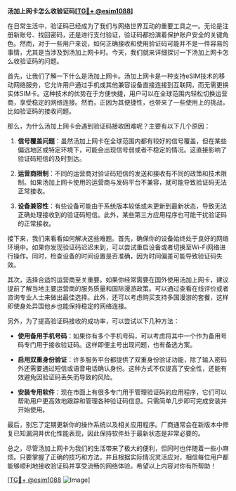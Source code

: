 **汤加上网卡怎么收验证码[[TG💪+ @esim1088](https://t.me/s/esim1088)]**

在日常生活中，验证码已经成为了我们与网络世界互动的重要工具之一。无论是注册新账号、找回密码，还是进行支付验证，验证码都扮演着保护账户安全的关键角色。然而，对于一些用户来说，如何正确接收和使用验证码可能并不是一件容易的事情，尤其是当涉及到汤加上网卡时。今天，我们就来详细探讨一下汤加上网卡怎么收验证码的问题。

首先，让我们了解一下什么是汤加上网卡。汤加上网卡是一种支持eSIM技术的移动网络服务，它允许用户通过手机或其他兼容设备直接连接到互联网，而无需更换实体SIM卡。这种技术的优势在于方便快捷，用户可以在全球范围内轻松切换运营商，享受稳定的网络连接。然而，正因为其便捷性，也带来了一些使用上的挑战，比如验证码的接收问题。

那么，为什么汤加上网卡会遇到验证码接收困难呢？主要有以下几个原因：

1. **信号覆盖问题**：虽然汤加上网卡在全球范围内都有较好的信号覆盖，但在某些偏远地区或特定环境下，可能会出现信号弱或者不稳定的情况。这直接影响了验证码短信的及时到达。
   
2. **运营商限制**：不同的运营商对验证码短信的发送和接收有不同的政策和技术限制。如果汤加上网卡使用的运营商与发码平台不兼容，就可能导致验证码无法正常接收。

3. **设备兼容性**：有些设备可能由于系统版本较低或未更新到最新状态，导致无法正确处理接收到的验证码短信。此外，某些第三方应用程序也可能干扰验证码的正常接收。

接下来，我们来看看如何解决这些难题。首先，确保你的设备始终处于良好的网络环境中。如果你发现验证码迟迟未到，可以尝试重启设备或者切换至Wi-Fi网络进行操作。同时，检查设备的时间设置是否准确，因为时间偏差可能导致验证码失效。

其次，选择合适的运营商至关重要。如果你经常需要在国外使用汤加上网卡，建议提前了解当地主要运营商的服务质量和国际漫游政策。可以通过查看在线评价或者咨询专业人士来做出最佳选择。此外，还可以考虑购买支持多国漫游的套餐，这样即使身处异国他乡也能保持稳定的网络连接。

另外，为了提高验证码接收的成功率，可以尝试以下几种方法：

- **使用备用手机号码**：如果你有多个手机号码，可以考虑将其中一个作为备用号码专门用于接收验证码。这样即便主号出现问题，也有备选方案。
  
- **启用双重身份验证**：许多服务平台都提供了双重身份验证功能，除了输入密码外还需要通过短信或语音电话确认身份。这种方式不仅提高了安全性，还能有效避免因验证码丢失而导致的风险。

- **安装专用软件**：现在市面上有很多专门用于管理验证码的应用程序，它们可以帮助用户更高效地跟踪和管理各种验证码信息。只需简单几步即可完成安装并开始使用。

最后，别忘了定期更新你的操作系统以及相关应用程序。厂商通常会在新版本中修复已知漏洞并优化性能表现，因此保持软件处于最新状态是非常必要的。

总之，尽管汤加上网卡为我们的生活带来了极大的便利，但同时也伴随着一些小麻烦。只要掌握了正确的技巧和方法，并且根据实际情况灵活应对，相信每位用户都能够顺利地接收验证码并享受流畅的网络体验。希望以上内容对你有所帮助！

[[TG💪+ @esim1088](https://t.me/s/esim1088) ![Image](https://i.postimg.cc/4NQfJmqS/Snipaste-2025-05-13-00-14-12.png)]